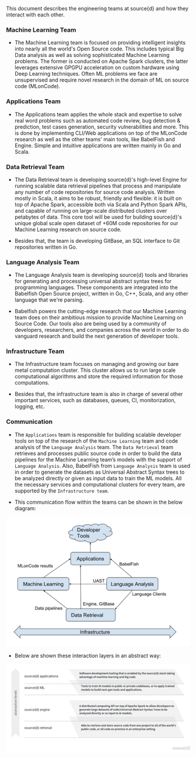 This document describes the engineering teams at source{d} and how they interact with each other.

### Machine Learning Team

- The Machine Learning team is focused on providing intelligent insights into nearly all the world's Open Source code. This includes typical Big Data analysis as well as solving sophisticated Machine Learning problems. The former is conducted on Apache Spark clusters, the latter leverages extensive GPGPU acceleration on custom hardware using Deep Learning techniques. Often ML problems we face are unsupervised and require novel research in the domain of ML on source code (MLonCode).

### Applications Team

- The Applications team applies the whole stack and expertise to solve real word problems such as automated code review, bug detection & prediction, test cases generation, security vulnerabilities and more. This is done by implementing CLI/Web applications on top of the MLonCode research as well as the other teams' main tools, like BabelFish and Engine. Simple and intuitive applications are written mainly in Go and Scala.

### Data Retrieval Team

- The Data Retrieval team is developing source{d}'s high-level Engine for running scalable data retrieval pipelines that process and manipulate any number of code repositories for source code analysis. Written mostly in Scala, it aims to be robust, friendly and flexible: it is built on top of Apache Spark, accessible both via Scala and Python Spark APIs, and capable of running on large-scale distributed clusters over petabytes of data. This core tool will be used for building source{d}'s unique global scale open dataset of +60M code repositories for our Machine Learning research on source code.

- Besides that, the team is developing GitBase, an SQL interface to Git repositories written in Go.


### Language Analysis Team

- The Language Analysis team is developing source{d} tools and libraries for generating and processing universal abstract syntax trees for programming languages. These components are integrated into the Babelfish Open Source project, written in Go, C++, Scala, and any other language that we're parsing.

- Babelfish powers the cutting-edge research that our Machine Learning team does on their ambitious mission to provide Machine Learning on Source Code. Our tools also are being used by a community of developers, researchers, and companies across the world in order to do vanguard research and build the next generation of developer tools.

### Infrastructure Team

- The Infrastructure team focuses on managing and growing our bare metal computation cluster. This cluster allows us to run large scale computational algorithms and store the required information for those computations.

- Besides that, the infrastructure team is also in charge of several other important services, such as databases, queues, CI, monitorization, logging, etc.

### Communication

- The ```Applications``` team is responsible for building scalable developer tools on top of the research of the ```Machine Learning``` team and code analysis of the ```Language Analysis``` team. The ```Data Retrieval``` team retrieves and processes public source code in order to build the data pipelines for the Machine Learning team’s models with the support of ```Language Analysis```. Also, BabelFish from ```Language Analysis``` team is used in order to generate the datasets as Universal Abstract Syntax trees to be analyzed directly or given as input data to train the ML models. All the necessary services and computational clusters for every team, are supported by the ```Infrastructure team```.

- This communication flow within the teams can be shown in the below diagram:

![alt text](images/teams_comm.png)

- Below are shown these interaction layers in an abstract way: 


![alt text](images/teams.png)
